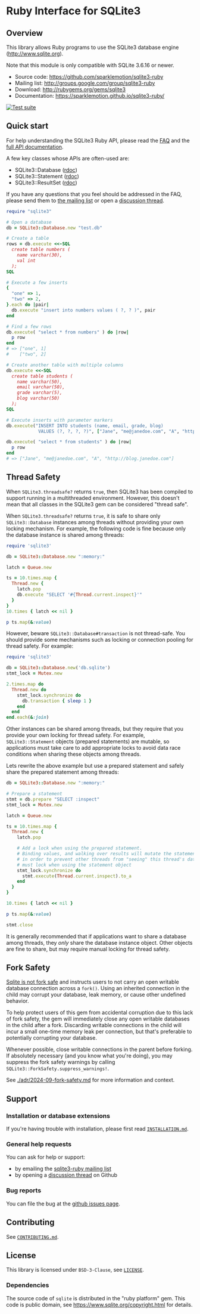 # Ruby Interface for SQLite3

## Overview

This library allows Ruby programs to use the SQLite3 database engine (http://www.sqlite.org).

Note that this module is only compatible with SQLite 3.6.16 or newer.

* Source code: https://github.com/sparklemotion/sqlite3-ruby
* Mailing list: http://groups.google.com/group/sqlite3-ruby
* Download: http://rubygems.org/gems/sqlite3
* Documentation: https://sparklemotion.github.io/sqlite3-ruby/

[![Test suite](https://github.com/sparklemotion/sqlite3-ruby/actions/workflows/ci.yml/badge.svg)](https://github.com/sparklemotion/sqlite3-ruby/actions/workflows/ci.yml)


## Quick start

For help understanding the SQLite3 Ruby API, please read the [FAQ](./FAQ.md) and the [full API documentation](https://sparklemotion.github.io/sqlite3-ruby/).

A few key classes whose APIs are often-used are:

- SQLite3::Database ([rdoc](https://sparklemotion.github.io/sqlite3-ruby/SQLite3/Database.html))
- SQLite3::Statement ([rdoc](https://sparklemotion.github.io/sqlite3-ruby/SQLite3/Statement.html))
- SQLite3::ResultSet ([rdoc](https://sparklemotion.github.io/sqlite3-ruby/SQLite3/ResultSet.html))

If you have any questions that you feel should be addressed in the FAQ, please send them to [the mailing list](http://groups.google.com/group/sqlite3-ruby) or open a [discussion thread](https://github.com/sparklemotion/sqlite3-ruby/discussions/categories/q-a).


``` ruby
require "sqlite3"

# Open a database
db = SQLite3::Database.new "test.db"

# Create a table
rows = db.execute <<-SQL
  create table numbers (
    name varchar(30),
    val int
  );
SQL

# Execute a few inserts
{
  "one" => 1,
  "two" => 2,
}.each do |pair|
  db.execute "insert into numbers values ( ?, ? )", pair
end

# Find a few rows
db.execute( "select * from numbers" ) do |row|
  p row
end
# => ["one", 1]
#    ["two", 2]

# Create another table with multiple columns
db.execute <<-SQL
  create table students (
    name varchar(50),
    email varchar(50),
    grade varchar(5),
    blog varchar(50)
  );
SQL

# Execute inserts with parameter markers
db.execute("INSERT INTO students (name, email, grade, blog)
            VALUES (?, ?, ?, ?)", ["Jane", "me@janedoe.com", "A", "http://blog.janedoe.com"])

db.execute( "select * from students" ) do |row|
  p row
end
# => ["Jane", "me@janedoe.com", "A", "http://blog.janedoe.com"]
```

## Thread Safety

When `SQLite3.threadsafe?` returns `true`, then SQLite3 has been compiled to
support running in a multithreaded environment.  However, this doesn't mean
that all classes in the SQLite3 gem can be considered "thread safe".

When `SQLite3.threadsafe?` returns `true`, it is safe to share only
`SQLite3::Database` instances among threads without providing your own locking
mechanism.  For example, the following code is fine because only the database
instance is shared among threads:

```ruby
require 'sqlite3'

db = SQLite3::Database.new ":memory:"

latch = Queue.new

ts = 10.times.map {
  Thread.new {
    latch.pop
    db.execute "SELECT '#{Thread.current.inspect}'"
  }
}
10.times { latch << nil }

p ts.map(&:value)
```

However, beware `SQLite3::Database#transaction` is not thread-safe. You should
provide some mechanisms such as locking or connection pooling for thread safety.
For example:

```ruby
require 'sqlite3'

db = SQLite3::Database.new('db.sqlite')
stmt_lock = Mutex.new

2.times.map do
  Thread.new do
    stmt_lock.synchronize do
      db.transaction { sleep 1 }
    end
  end
end.each(&:join)
```

Other instances can be shared among threads, but they require that you provide
your own locking for thread safety.  For example, `SQLite3::Statement` objects
(prepared statements) are mutable, so applications must take care to add
appropriate locks to avoid data race conditions when sharing these objects
among threads.

Lets rewrite the above example but use a prepared statement and safely share
the prepared statement among threads:

```ruby
db = SQLite3::Database.new ":memory:"

# Prepare a statement
stmt = db.prepare "SELECT :inspect"
stmt_lock = Mutex.new

latch = Queue.new

ts = 10.times.map {
  Thread.new {
    latch.pop

    # Add a lock when using the prepared statement.
    # Binding values, and walking over results will mutate the statement, so
    # in order to prevent other threads from "seeing" this thread's data, we
    # must lock when using the statement object
    stmt_lock.synchronize do
      stmt.execute(Thread.current.inspect).to_a
    end
  }
}

10.times { latch << nil }

p ts.map(&:value)

stmt.close
```

It is generally recommended that if applications want to share a database among
threads, they _only_ share the database instance object.  Other objects are
fine to share, but may require manual locking for thread safety.


## Fork Safety

[Sqlite is not fork
safe](https://www.sqlite.org/howtocorrupt.html#_carrying_an_open_database_connection_across_a_fork_)
and instructs users to not carry an open writable database connection across a `fork()`. Using an inherited
connection in the child may corrupt your database, leak memory, or cause other undefined behavior.

To help protect users of this gem from accidental corruption due to this lack of fork safety, the gem will immediately close any open writable databases in the child after a fork. Discarding writable
connections in the child will incur a small one-time memory leak per connection, but that's
preferable to potentially corrupting your database.

Whenever possible, close writable connections in the parent before forking. If absolutely necessary (and you know what you're doing), you may suppress the fork safety warnings by calling `SQLite3::ForkSafety.suppress_warnings!`.

See [./adr/2024-09-fork-safety.md](./adr/2024-09-fork-safety.md) for more information and context.


## Support

### Installation or database extensions

If you're having trouble with installation, please first read [`INSTALLATION.md`](./INSTALLATION.md).

### General help requests

You can ask for help or support:

* by emailing the [sqlite3-ruby mailing list](http://groups.google.com/group/sqlite3-ruby)
* by opening a [discussion thread](https://github.com/sparklemotion/sqlite3-ruby/discussions/categories/q-a) on Github

### Bug reports

You can file the bug at the [github issues page](https://github.com/sparklemotion/sqlite3-ruby/issues).


## Contributing

See [`CONTRIBUTING.md`](./CONTRIBUTING.md).


## License

This library is licensed under `BSD-3-Clause`, see [`LICENSE`](./LICENSE).

### Dependencies

The source code of `sqlite` is distributed in the "ruby platform" gem. This code is public domain,
see https://www.sqlite.org/copyright.html for details.
